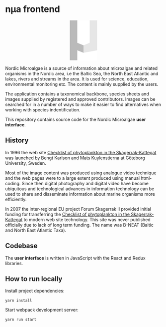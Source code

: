 # nµa frontend

<p align="center">
    <img src="./doc/logo.svg" width="88" height="128" alt="" />
</p>

Nordic Microalgae is a source of information about microalgae and related organisms in the Nordic area, i.e the Baltic Sea, the North East Atlantic and lakes, rivers and streams in the area. It is used for science, education, environmental monitoring etc. The content is mainly supplied by the users.

The application contains a taxonomical backbone, species sheets and images supplied by registered and approved contributors. Images can be searched for in a number of ways to make it easier to find alternatives when working with species indentification.

This repository contains source code for the Nordic Microalgae __user interface__.

## History

In 1996 the web site [Checklist of phytoplankton in the Skagerrak-Kattegat][checklist_of_phytoplankton] was launched by Bengt Karlson and Mats Kuylenstierna at Göteborg University, Sweden.

Most of the image content was produced using analogue video technique and the web pages were to a large extent produced using manual html-coding. Since then digital photography and digital video have become ubiquitous and technological advances in information technology can be used to share and disseminate information about marine organisms more efficiently.

In 2007 the inter-regional EU project Forum Skagerrak II provided initial funding for transferring the [Checklist of phytoplankton in the Skagerrak-Kattegat][checklist_of_phytoplankton] to modern web site technology. This site was never published officially due to lack of long term funding. The name was B-NEAT (Baltic and North East Atlantic Taxa).

## Codebase

The __user interface__ is written in JavaScript with the React and Redux libraries.

## How to run locally

Install project dependencies:

```
yarn install
```

Start webpack development server:

```
yarn run start
```

[checklist_of_phytoplankton]: http://www.smhi.se/oceanografi/oce_info_data/plankton_checklist/ssshome.htm
